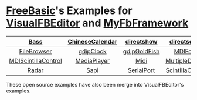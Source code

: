 
# <a href="https://www.freebasic.net/">FreeBasic</a>'s Examples for <a href="https://github.com/XusinboyBekchanov/VisualFBEditor">VisualFBEditor</a> and <a href="https://github.com/XusinboyBekchanov/MyFbFramework">MyFbFramework</a>

|<a href="https://github.com/chunmingwang/Bass">Bass</a>|<a href="https://github.com/chunmingwang/ChineseCalendar">ChineseCalendar</a>|<a href="https://github.com/chunmingwang/directshow">directshow</a>|<a href="https://github.com/chunmingwang/directsound">directsound</a>|<a href="https://github.com/chunmingwang/Download">Download</a>|<a href="https://github.com/chunmingwang/DynamicControl">DynamicControl</a>|
| :---: | :---: | :---: | :---: | :---: | :---: |
|<a href="https://github.com/chunmingwang/FileBrowser">FileBrowser</a>|<a href="https://github.com/chunmingwang/gdipClock">gdipClock</a>|<a href="https://github.com/chunmingwang/gdipGoldFish">gdipGoldFish</a>|<a href="https://github.com/chunmingwang/MDIForm">MDIForm</a>|<a href="https://github.com/chunmingwang/MDINotepad">MDINotepad</a>|<a href="https://github.com/chunmingwang/MDIScintilla">MDIScintilla</a>|
|<a href="https://github.com/chunmingwang/MDIScintillaControl">MDIScintillaControl</a>|<a href="https://github.com/chunmingwang/MediaPlayer">MediaPlayer</a>|<a href="https://github.com/chunmingwang/Midi">Midi</a>|<a href="https://github.com/chunmingwang/MultipleDisplay">MultipleDisplay</a>|<a href="https://github.com/chunmingwang/NtpClient">NTPClient</a>|<a href="https://github.com/chunmingwang/PipeProcess">PipeProcess</a>|
|<a href="https://github.com/chunmingwang/Radar">Radar</a>|<a href="https://github.com/chunmingwang/Sapi">Sapi</a>|<a href="https://github.com/chunmingwang/SerialPort">SerialPort</a>|<a href="https://github.com/chunmingwang/ScintillaControl">ScintillaControl</a>|||

These open source examples have also been merge into VisualFBEditor's examples.
<!--
![Logo](https://github.com/chunmingwang/chunmingwang/assets/35757455/73f00bc8-3168-4274-b3d7-13a634876ad7)

## <a href="https://github.com/chunmingwang/gdipClock">gdipClock</a>

![image](https://github.com/chunmingwang/chunmingwang/assets/35757455/bebb6890-931c-4215-a9ef-194029ba2163)
![image](https://github.com/chunmingwang/chunmingwang/assets/35757455/8f5e1a44-01e8-4443-8ad0-36c1f8b7c5cc)
![image](https://github.com/chunmingwang/chunmingwang/assets/35757455/fcbcdf80-2593-432f-a63a-3c7bb73df946)

## <a href="https://github.com/chunmingwang/MediaPlayer">MediaPlayer</a>

### Network radio

![image](https://github.com/chunmingwang/chunmingwang/assets/35757455/fcdd5477-ee87-4276-98b3-1c76406f2986)

### Local movie

![image](https://github.com/chunmingwang/chunmingwang/assets/35757455/0e51295c-9fd8-4e0b-99c2-a110bca38e8f)

## <a href="https://github.com/chunmingwang/Midi">Midi</a>
### midiKeyboard

![image](https://github.com/chunmingwang/MidiKeyboard/assets/35757455/f82022f6-43b1-4e8d-b5bb-dfa7b9685cac)

### midiPlayer

![image](https://github.com/chunmingwang/MidiKeyboard/assets/35757455/cbeedc84-0f71-43ef-86e8-9185e01458c9)

## <a href="https://github.com/chunmingwang/MDINotepad">MDINotepad</a>

![image](https://user-images.githubusercontent.com/35757455/192554530-800b9890-789e-475d-b656-e399c91f1ba2.png)

## <a href="https://github.com/chunmingwang/Bass">Base</a>

![image](https://github.com/chunmingwang/chunmingwang/assets/35757455/32db458a-b096-4f5a-9c2b-baf0db1e3fbd)

## <a href="https://github.com/chunmingwang/Sapi">Sapi</a>

### Sapi Text to Speech

![image](https://github.com/chunmingwang/Sapi/assets/35757455/ae3099df-a268-4052-a335-acb70a9056c8)

### Sapi Speech Recognizer

![image](https://github.com/chunmingwang/Sapi/assets/35757455/b2f01dd1-8c2c-4022-ba56-4ef0a017de29)


### Hi there 👋

**chunmingwang/chunmingwang** is a ✨ _special_ ✨ repository because its `README.md` (this file) appears on your GitHub profile.

Here are some ideas to get you started:

- 🔭 I’m currently working on ...
- 🌱 I’m currently learning ...
- 👯 I’m looking to collaborate on ...
- 🤔 I’m looking for help with ...
- 💬 Ask me about ...
- 📫 How to reach me: ...
- 😄 Pronouns: ...
- ⚡ Fun fact: ...
-->
